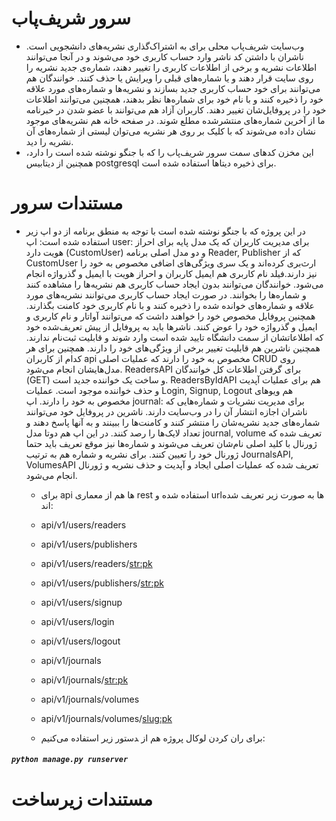 # سرور شریف‌پاب
- وب‌سایت شریف‌پاب محلی برای به اشتراک‌گذاری نشریه‌های دانشجویی است. ناشران با داشتن کد ناشر وارد حساب کاربری خود می‌شوند و در آنجا می‌توانند اطلاعات نشریه و برخی از اطلاعات کاربری را تغییر دهند، شماره‌ی جدید نشریه را روی سایت قرار دهند و یا شماره‌های قبلی را ویرایش یا حذف کنند. خوانندگان هم می‌توانند برای خود حساب کاربری جدید بسازند و نشریه‌ها و شماره‌های مورد علاقه خود را ذخیره کنند و با نام خود برای شماره‌ها نظر بدهند، همچنین می‌توانند اطلاعات خود را در پروفایل‌شان تغییر دهند. کاربران آزاد هم می‌توانند با عضو شدن در خبرنامه ما از آخرین شماره‌های منتشرشده مطلع شوند. در صفحه خانه هم نشریه‌های موجود نشان داده می‌شوند که با کلیک بر روی هر نشریه می‌توان لیستی از شماره‌های آن نشریه را دید.
- این مخزن کدهای سمت سرور شریف‌پاب را که با جنگو نوشته شده است را دارد، همچنین از دیتابیس ‌postgresql برای ذخیره دیتاها استفاده شده است.

# مستندات سرور
- در این پروژه که با جنگو نوشته شده است با توجه به منطق برنامه از دو اپ زیر استفاده شده است:
    اپ user: برای مدیریت کاربران که یک مدل پایه برای احراز هویت دارد (CustomUser) و دو مدل اصلی برنامه Reader, Publisher که از CustomUser ارث‌بری کرده‌اند و یک سری ویژگی‌های اضافی مخصوص به خود را نیز دارند.فیلد نام کاربری هم ایمیل کاربران و احراز هویت با ایمیل و گذرواژه انجام می‌شود. خوانندگان می‌توانند بدون ایجاد حساب کاربری هم نشریه‌ها را مشاهده کنند و شماره‌ها را بخوانند. در صورت ایجاد حساب کاربری می‌توانند نشریه‌های مورد علاقه و شماره‌های خوانده شده را ذخیره کنند و با نام کاربری خود کامنت بگذارند. همچنین پروفایل مخصوص خود را خواهند داشت که می‌توانند آواتار و نام کاربری و ایمیل و گذرواژه خود را عوض کنند. ناشرها باید به پروفایل از پیش تعریف‌شده خود که اطلاعاتشان از سمت دانشگاه تایید شده است وارد شوند و قابلیت ثبت‌نام ندارند. همچنین ناشرین هم قابلیت تغییر برخی از ویژگی‌های خود را دارند.
    همچنین برای هر کدام از کاربران api مخصوص به خود را دارند که عملیات اصلی CRUD روی مدل‌هایشان انجام می‌شود. ReadersAPI برای گرفتن اطلاعات کل خوانندگان (GET) و ساخت یک خواننده جدید است. ReadersByIdAPI هم برای عملیات آپدیت و حذف خواننده موجود است. عملیات Login, Signup, Logout هم ویوهای مخصوص به خود را دارند.
    اپ journal: برای مدیریت نشریات و شماره‌هایی که ناشران اجازه انتشار آن را در وب‌سایت دارند. ناشرین در پروفایل خود می‌توانند شماره‌های جدید نشریه‌شان را منتشر کنند و کامنت‌ها را ببینند و به آنها پاسخ دهند و تعداد لایک‌ها را رصد کنند. در این اپ هم دوتا مدل ‌journal, volume تعریف شده که ژورنال با کلید اصلی نام‌شان تعریف می‌شوند و شماره‌ها نیز موقع تعریف باید حتما ژورنال خود را تعیین کنند.
    برای نشریه و شماره هم به ترتیب JournalsAPI, VolumesAPI تعریف شده که عملیات اصلی ایجاد و آپدیت و حذف نشریه و ژورنال انجام می‌شود.
  - برای api ها هم از معماری rest استفاده شده و ‌url‌ها به صورت زیر تعریف شده اند:
  - api/v1/users/readers
  - api/v1/users/publishers
  - api/v1/users/readers/<str:pk>
  - api/v1/users/publishers/<str:pk>
  - api/v1/users/signup
  - api/v1/users/login
  - api/v1/users/logout
  - api/v1/journals
  - api/v1/journals/<str:pk>
  - api/v1/journals/volumes
  - api/v1/journals/volumes/<slug:pk>
   
  - برای ران کردن لوکال پروژه هم از ‍دستور زیر استفاده می‌کنیم:
##### `python manage.py runserver`

# مستندات زیرساخت

